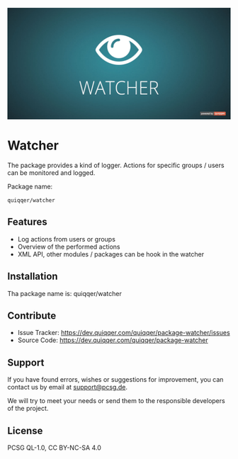 ![Watcher](bin/images/Readme.jpg)

Watcher
========

The package provides a kind of logger.
Actions for specific groups / users can be monitored and logged.

Package name:

    quiqqer/watcher


Features
--------

- Log actions from users or groups
- Overview of the performed actions
- XML API, other modules / packages can be hook in the watcher


Installation
------------

Tha package name is: quiqqer/watcher


Contribute
----------

- Issue Tracker: https://dev.quiqqer.com/quiqqer/package-watcher/issues
- Source Code: https://dev.quiqqer.com/quiqqer/package-watcher


Support
-------
If you have found errors, wishes or suggestions for improvement,
you can contact us by email at support@pcsg.de.

We will try to meet your needs or send them to the responsible developers
of the project.


License
-------
PCSG QL-1.0, CC BY-NC-SA 4.0


